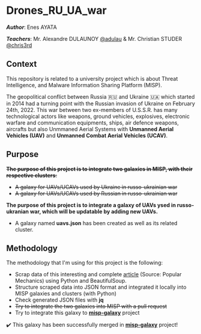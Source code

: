 # Drones_RU_UA_war

***Author***: Enes AYATA

***Teachers***: Mr. Alexandre DULAUNOY [@adulau](https://github.com/adulau) & Mr. Christian STUDER [@chris3rd](https://github.com/chrisr3d)

## Context
This repository is related to a university project which is about Threat Intelligence, and Malware Information Sharing Platform (MISP).

The geopolitical conflict between Russia :ru: and Ukraine :ukraine: which started in 2014 had a turning point with the Russian invasion of Ukraine on February 24th, 2022.
This war between two ex-members of U.S.S.R. has many technological actors like  weapons, ground vehicles, explosives, electronic warfare and communication equipments, ships, air defence weapons, aircrafts but also Unmmaned Aerial Systems with **Unmanned Aerial Vehicles (UAV)**  and  **Unmanned Combat Aerial Vehicles (UCAV)**.


## Purpose

~~**The purpose of this project is to integrate two galaxies in MISP, with their respective clusters**:~~
- ~~A galaxy for UAVs/UCAVs used by Ukraine in russo-ukrainian war~~
- ~~A galaxy for UAVs/UCAVs used by Russian in russo-ukrainian war~~

**The purpose of this project is to integrate a galaxy of UAVs ysed in russo-ukranian war, which will be updatable by adding new UAVs.**
- A galaxy named **uavs.json** has been created as well as its related cluster.

## Methodology

The methodology that I'm using for this project is the following:
- Scrap data of this interesting and complete [article](https://www.popularmechanics.com/military/a40298287/drone-fighting-ukraine-war-russia/) (Source: Popular Mechanics) using Python and BeautifulSoup.
- Structure scraped data into JSON format and integrated it locally into MISP galaxies and clusters (with Python)
- Check generated JSON files with **jq**
- ~~Try to integrate the two galaxies into MISP with a pull request~~
- Try to integrate this galaxy to **[misp-galaxy](https://github.com/MISP/misp-galaxy)** project

:heavy_check_mark: This galaxy has been successfully merged in **[misp-galaxy](https://github.com/MISP/misp-galaxy)** project!
